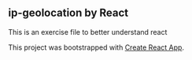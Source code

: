 ## ip-geolocation by React
This is an exercise file to better understand react

This project was bootstrapped with [Create React App](https://github.com/facebook/create-react-app).
